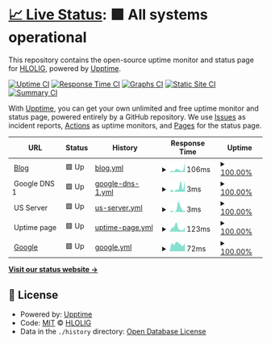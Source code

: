 # [📈 Live Status](https://uptime.hloli.pw): <!--live status--> **🟩 All systems operational**

This repository contains the open-source uptime monitor and status page for [HLOLIG](https://uptime.hloli.pw), powered by [Upptime](https://github.com/upptime/upptime).

[![Uptime CI](https://github.com/HLOLIG/upptime-v1.3/workflows/Uptime%20CI/badge.svg)](https://github.com/HLOLIG/upptime-v1.3/actions?query=workflow%3A%22Uptime+CI%22)
[![Response Time CI](https://github.com/HLOLIG/upptime-v1.3/workflows/Response%20Time%20CI/badge.svg)](https://github.com/HLOLIG/upptime-v1.3/actions?query=workflow%3A%22Response+Time+CI%22)
[![Graphs CI](https://github.com/HLOLIG/upptime-v1.3/workflows/Graphs%20CI/badge.svg)](https://github.com/HLOLIG/upptime-v1.3/actions?query=workflow%3A%22Graphs+CI%22)
[![Static Site CI](https://github.com/HLOLIG/upptime-v1.3/workflows/Static%20Site%20CI/badge.svg)](https://github.com/HLOLIG/upptime-v1.3/actions?query=workflow%3A%22Static+Site+CI%22)
[![Summary CI](https://github.com/HLOLIG/upptime-v1.3/workflows/Summary%20CI/badge.svg)](https://github.com/HLOLIG/upptime-v1.3/actions?query=workflow%3A%22Summary+CI%22)

With [Upptime](https://upptime.js.org), you can get your own unlimited and free uptime monitor and status page, powered entirely by a GitHub repository. We use [Issues](https://github.com/HLOLIG/upptime-v1.3/issues) as incident reports, [Actions](https://github.com/HLOLIG/upptime-v1.3/actions) as uptime monitors, and [Pages](https://uptime.hloli.pw) for the status page.

<!--start: status pages-->
<!-- This summary is generated by Upptime (https://github.com/upptime/upptime) -->
<!-- Do not edit this manually, your changes will be overwritten -->
<!-- prettier-ignore -->
| URL | Status | History | Response Time | Uptime |
| --- | ------ | ------- | ------------- | ------ |
| <img alt="" src="https://blog.hloli.pw/melody-favicon.ico" height="13"> [Blog](https://blog.hloli.pw) | 🟩 Up | [blog.yml](https://github.com/HLOLIG/upptime-v1.3/commits/HEAD/history/blog.yml) | <details><summary><img alt="Response time graph" src="./graphs/blog/response-time-week.png" height="20"> 106ms</summary><br><a href="https://uptime.hloli.pw/history/blog"><img alt="Response time 177" src="https://img.shields.io/endpoint?url=https%3A%2F%2Fraw.githubusercontent.com%2FHLOLIG%2Fupptime-v1.3%2FHEAD%2Fapi%2Fblog%2Fresponse-time.json"></a><br><a href="https://uptime.hloli.pw/history/blog"><img alt="24-hour response time 54" src="https://img.shields.io/endpoint?url=https%3A%2F%2Fraw.githubusercontent.com%2FHLOLIG%2Fupptime-v1.3%2FHEAD%2Fapi%2Fblog%2Fresponse-time-day.json"></a><br><a href="https://uptime.hloli.pw/history/blog"><img alt="7-day response time 106" src="https://img.shields.io/endpoint?url=https%3A%2F%2Fraw.githubusercontent.com%2FHLOLIG%2Fupptime-v1.3%2FHEAD%2Fapi%2Fblog%2Fresponse-time-week.json"></a><br><a href="https://uptime.hloli.pw/history/blog"><img alt="30-day response time 146" src="https://img.shields.io/endpoint?url=https%3A%2F%2Fraw.githubusercontent.com%2FHLOLIG%2Fupptime-v1.3%2FHEAD%2Fapi%2Fblog%2Fresponse-time-month.json"></a><br><a href="https://uptime.hloli.pw/history/blog"><img alt="1-year response time 177" src="https://img.shields.io/endpoint?url=https%3A%2F%2Fraw.githubusercontent.com%2FHLOLIG%2Fupptime-v1.3%2FHEAD%2Fapi%2Fblog%2Fresponse-time-year.json"></a></details> | <details><summary><a href="https://uptime.hloli.pw/history/blog">100.00%</a></summary><a href="https://uptime.hloli.pw/history/blog"><img alt="All-time uptime 100.00%" src="https://img.shields.io/endpoint?url=https%3A%2F%2Fraw.githubusercontent.com%2FHLOLIG%2Fupptime-v1.3%2FHEAD%2Fapi%2Fblog%2Fuptime.json"></a><br><a href="https://uptime.hloli.pw/history/blog"><img alt="24-hour uptime 100.00%" src="https://img.shields.io/endpoint?url=https%3A%2F%2Fraw.githubusercontent.com%2FHLOLIG%2Fupptime-v1.3%2FHEAD%2Fapi%2Fblog%2Fuptime-day.json"></a><br><a href="https://uptime.hloli.pw/history/blog"><img alt="7-day uptime 100.00%" src="https://img.shields.io/endpoint?url=https%3A%2F%2Fraw.githubusercontent.com%2FHLOLIG%2Fupptime-v1.3%2FHEAD%2Fapi%2Fblog%2Fuptime-week.json"></a><br><a href="https://uptime.hloli.pw/history/blog"><img alt="30-day uptime 100.00%" src="https://img.shields.io/endpoint?url=https%3A%2F%2Fraw.githubusercontent.com%2FHLOLIG%2Fupptime-v1.3%2FHEAD%2Fapi%2Fblog%2Fuptime-month.json"></a><br><a href="https://uptime.hloli.pw/history/blog"><img alt="1-year uptime 100.00%" src="https://img.shields.io/endpoint?url=https%3A%2F%2Fraw.githubusercontent.com%2FHLOLIG%2Fupptime-v1.3%2FHEAD%2Fapi%2Fblog%2Fuptime-year.json"></a></details>
| <img alt="" src="https://icons.duckduckgo.com/ip3/null.ico" height="13"> Google DNS 1 | 🟩 Up | [google-dns-1.yml](https://github.com/HLOLIG/upptime-v1.3/commits/HEAD/history/google-dns-1.yml) | <details><summary><img alt="Response time graph" src="./graphs/google-dns-1/response-time-week.png" height="20"> 3ms</summary><br><a href="https://uptime.hloli.pw/history/google-dns-1"><img alt="Response time 6" src="https://img.shields.io/endpoint?url=https%3A%2F%2Fraw.githubusercontent.com%2FHLOLIG%2Fupptime-v1.3%2FHEAD%2Fapi%2Fgoogle-dns-1%2Fresponse-time.json"></a><br><a href="https://uptime.hloli.pw/history/google-dns-1"><img alt="24-hour response time 2" src="https://img.shields.io/endpoint?url=https%3A%2F%2Fraw.githubusercontent.com%2FHLOLIG%2Fupptime-v1.3%2FHEAD%2Fapi%2Fgoogle-dns-1%2Fresponse-time-day.json"></a><br><a href="https://uptime.hloli.pw/history/google-dns-1"><img alt="7-day response time 3" src="https://img.shields.io/endpoint?url=https%3A%2F%2Fraw.githubusercontent.com%2FHLOLIG%2Fupptime-v1.3%2FHEAD%2Fapi%2Fgoogle-dns-1%2Fresponse-time-week.json"></a><br><a href="https://uptime.hloli.pw/history/google-dns-1"><img alt="30-day response time 4" src="https://img.shields.io/endpoint?url=https%3A%2F%2Fraw.githubusercontent.com%2FHLOLIG%2Fupptime-v1.3%2FHEAD%2Fapi%2Fgoogle-dns-1%2Fresponse-time-month.json"></a><br><a href="https://uptime.hloli.pw/history/google-dns-1"><img alt="1-year response time 6" src="https://img.shields.io/endpoint?url=https%3A%2F%2Fraw.githubusercontent.com%2FHLOLIG%2Fupptime-v1.3%2FHEAD%2Fapi%2Fgoogle-dns-1%2Fresponse-time-year.json"></a></details> | <details><summary><a href="https://uptime.hloli.pw/history/google-dns-1">100.00%</a></summary><a href="https://uptime.hloli.pw/history/google-dns-1"><img alt="All-time uptime 99.34%" src="https://img.shields.io/endpoint?url=https%3A%2F%2Fraw.githubusercontent.com%2FHLOLIG%2Fupptime-v1.3%2FHEAD%2Fapi%2Fgoogle-dns-1%2Fuptime.json"></a><br><a href="https://uptime.hloli.pw/history/google-dns-1"><img alt="24-hour uptime 100.00%" src="https://img.shields.io/endpoint?url=https%3A%2F%2Fraw.githubusercontent.com%2FHLOLIG%2Fupptime-v1.3%2FHEAD%2Fapi%2Fgoogle-dns-1%2Fuptime-day.json"></a><br><a href="https://uptime.hloli.pw/history/google-dns-1"><img alt="7-day uptime 100.00%" src="https://img.shields.io/endpoint?url=https%3A%2F%2Fraw.githubusercontent.com%2FHLOLIG%2Fupptime-v1.3%2FHEAD%2Fapi%2Fgoogle-dns-1%2Fuptime-week.json"></a><br><a href="https://uptime.hloli.pw/history/google-dns-1"><img alt="30-day uptime 93.44%" src="https://img.shields.io/endpoint?url=https%3A%2F%2Fraw.githubusercontent.com%2FHLOLIG%2Fupptime-v1.3%2FHEAD%2Fapi%2Fgoogle-dns-1%2Fuptime-month.json"></a><br><a href="https://uptime.hloli.pw/history/google-dns-1"><img alt="1-year uptime 99.34%" src="https://img.shields.io/endpoint?url=https%3A%2F%2Fraw.githubusercontent.com%2FHLOLIG%2Fupptime-v1.3%2FHEAD%2Fapi%2Fgoogle-dns-1%2Fuptime-year.json"></a></details>
| <img alt="" src="https://icons.duckduckgo.com/ip3/null.ico" height="13"> US Server | 🟩 Up | [us-server.yml](https://github.com/HLOLIG/upptime-v1.3/commits/HEAD/history/us-server.yml) | <details><summary><img alt="Response time graph" src="./graphs/us-server/response-time-week.png" height="20"> 3ms</summary><br><a href="https://uptime.hloli.pw/history/us-server"><img alt="Response time 17" src="https://img.shields.io/endpoint?url=https%3A%2F%2Fraw.githubusercontent.com%2FHLOLIG%2Fupptime-v1.3%2FHEAD%2Fapi%2Fus-server%2Fresponse-time.json"></a><br><a href="https://uptime.hloli.pw/history/us-server"><img alt="24-hour response time 2" src="https://img.shields.io/endpoint?url=https%3A%2F%2Fraw.githubusercontent.com%2FHLOLIG%2Fupptime-v1.3%2FHEAD%2Fapi%2Fus-server%2Fresponse-time-day.json"></a><br><a href="https://uptime.hloli.pw/history/us-server"><img alt="7-day response time 3" src="https://img.shields.io/endpoint?url=https%3A%2F%2Fraw.githubusercontent.com%2FHLOLIG%2Fupptime-v1.3%2FHEAD%2Fapi%2Fus-server%2Fresponse-time-week.json"></a><br><a href="https://uptime.hloli.pw/history/us-server"><img alt="30-day response time 14" src="https://img.shields.io/endpoint?url=https%3A%2F%2Fraw.githubusercontent.com%2FHLOLIG%2Fupptime-v1.3%2FHEAD%2Fapi%2Fus-server%2Fresponse-time-month.json"></a><br><a href="https://uptime.hloli.pw/history/us-server"><img alt="1-year response time 17" src="https://img.shields.io/endpoint?url=https%3A%2F%2Fraw.githubusercontent.com%2FHLOLIG%2Fupptime-v1.3%2FHEAD%2Fapi%2Fus-server%2Fresponse-time-year.json"></a></details> | <details><summary><a href="https://uptime.hloli.pw/history/us-server">100.00%</a></summary><a href="https://uptime.hloli.pw/history/us-server"><img alt="All-time uptime 100.00%" src="https://img.shields.io/endpoint?url=https%3A%2F%2Fraw.githubusercontent.com%2FHLOLIG%2Fupptime-v1.3%2FHEAD%2Fapi%2Fus-server%2Fuptime.json"></a><br><a href="https://uptime.hloli.pw/history/us-server"><img alt="24-hour uptime 100.00%" src="https://img.shields.io/endpoint?url=https%3A%2F%2Fraw.githubusercontent.com%2FHLOLIG%2Fupptime-v1.3%2FHEAD%2Fapi%2Fus-server%2Fuptime-day.json"></a><br><a href="https://uptime.hloli.pw/history/us-server"><img alt="7-day uptime 100.00%" src="https://img.shields.io/endpoint?url=https%3A%2F%2Fraw.githubusercontent.com%2FHLOLIG%2Fupptime-v1.3%2FHEAD%2Fapi%2Fus-server%2Fuptime-week.json"></a><br><a href="https://uptime.hloli.pw/history/us-server"><img alt="30-day uptime 100.00%" src="https://img.shields.io/endpoint?url=https%3A%2F%2Fraw.githubusercontent.com%2FHLOLIG%2Fupptime-v1.3%2FHEAD%2Fapi%2Fus-server%2Fuptime-month.json"></a><br><a href="https://uptime.hloli.pw/history/us-server"><img alt="1-year uptime 100.00%" src="https://img.shields.io/endpoint?url=https%3A%2F%2Fraw.githubusercontent.com%2FHLOLIG%2Fupptime-v1.3%2FHEAD%2Fapi%2Fus-server%2Fuptime-year.json"></a></details>
| <img alt="" src="https://icons.duckduckgo.com/ip3/null.ico" height="13"> Uptime page | 🟩 Up | [uptime-page.yml](https://github.com/HLOLIG/upptime-v1.3/commits/HEAD/history/uptime-page.yml) | <details><summary><img alt="Response time graph" src="./graphs/uptime-page/response-time-week.png" height="20"> 123ms</summary><br><a href="https://uptime.hloli.pw/history/uptime-page"><img alt="Response time 143" src="https://img.shields.io/endpoint?url=https%3A%2F%2Fraw.githubusercontent.com%2FHLOLIG%2Fupptime-v1.3%2FHEAD%2Fapi%2Fuptime-page%2Fresponse-time.json"></a><br><a href="https://uptime.hloli.pw/history/uptime-page"><img alt="24-hour response time 44" src="https://img.shields.io/endpoint?url=https%3A%2F%2Fraw.githubusercontent.com%2FHLOLIG%2Fupptime-v1.3%2FHEAD%2Fapi%2Fuptime-page%2Fresponse-time-day.json"></a><br><a href="https://uptime.hloli.pw/history/uptime-page"><img alt="7-day response time 123" src="https://img.shields.io/endpoint?url=https%3A%2F%2Fraw.githubusercontent.com%2FHLOLIG%2Fupptime-v1.3%2FHEAD%2Fapi%2Fuptime-page%2Fresponse-time-week.json"></a><br><a href="https://uptime.hloli.pw/history/uptime-page"><img alt="30-day response time 130" src="https://img.shields.io/endpoint?url=https%3A%2F%2Fraw.githubusercontent.com%2FHLOLIG%2Fupptime-v1.3%2FHEAD%2Fapi%2Fuptime-page%2Fresponse-time-month.json"></a><br><a href="https://uptime.hloli.pw/history/uptime-page"><img alt="1-year response time 143" src="https://img.shields.io/endpoint?url=https%3A%2F%2Fraw.githubusercontent.com%2FHLOLIG%2Fupptime-v1.3%2FHEAD%2Fapi%2Fuptime-page%2Fresponse-time-year.json"></a></details> | <details><summary><a href="https://uptime.hloli.pw/history/uptime-page">100.00%</a></summary><a href="https://uptime.hloli.pw/history/uptime-page"><img alt="All-time uptime 100.00%" src="https://img.shields.io/endpoint?url=https%3A%2F%2Fraw.githubusercontent.com%2FHLOLIG%2Fupptime-v1.3%2FHEAD%2Fapi%2Fuptime-page%2Fuptime.json"></a><br><a href="https://uptime.hloli.pw/history/uptime-page"><img alt="24-hour uptime 100.00%" src="https://img.shields.io/endpoint?url=https%3A%2F%2Fraw.githubusercontent.com%2FHLOLIG%2Fupptime-v1.3%2FHEAD%2Fapi%2Fuptime-page%2Fuptime-day.json"></a><br><a href="https://uptime.hloli.pw/history/uptime-page"><img alt="7-day uptime 100.00%" src="https://img.shields.io/endpoint?url=https%3A%2F%2Fraw.githubusercontent.com%2FHLOLIG%2Fupptime-v1.3%2FHEAD%2Fapi%2Fuptime-page%2Fuptime-week.json"></a><br><a href="https://uptime.hloli.pw/history/uptime-page"><img alt="30-day uptime 100.00%" src="https://img.shields.io/endpoint?url=https%3A%2F%2Fraw.githubusercontent.com%2FHLOLIG%2Fupptime-v1.3%2FHEAD%2Fapi%2Fuptime-page%2Fuptime-month.json"></a><br><a href="https://uptime.hloli.pw/history/uptime-page"><img alt="1-year uptime 100.00%" src="https://img.shields.io/endpoint?url=https%3A%2F%2Fraw.githubusercontent.com%2FHLOLIG%2Fupptime-v1.3%2FHEAD%2Fapi%2Fuptime-page%2Fuptime-year.json"></a></details>
| <img alt="" src="https://www.google.com/favicon.ico" height="13"> [Google](https://www.google.com) | 🟩 Up | [google.yml](https://github.com/HLOLIG/upptime-v1.3/commits/HEAD/history/google.yml) | <details><summary><img alt="Response time graph" src="./graphs/google/response-time-week.png" height="20"> 72ms</summary><br><a href="https://uptime.hloli.pw/history/google"><img alt="Response time 115" src="https://img.shields.io/endpoint?url=https%3A%2F%2Fraw.githubusercontent.com%2FHLOLIG%2Fupptime-v1.3%2FHEAD%2Fapi%2Fgoogle%2Fresponse-time.json"></a><br><a href="https://uptime.hloli.pw/history/google"><img alt="24-hour response time 67" src="https://img.shields.io/endpoint?url=https%3A%2F%2Fraw.githubusercontent.com%2FHLOLIG%2Fupptime-v1.3%2FHEAD%2Fapi%2Fgoogle%2Fresponse-time-day.json"></a><br><a href="https://uptime.hloli.pw/history/google"><img alt="7-day response time 72" src="https://img.shields.io/endpoint?url=https%3A%2F%2Fraw.githubusercontent.com%2FHLOLIG%2Fupptime-v1.3%2FHEAD%2Fapi%2Fgoogle%2Fresponse-time-week.json"></a><br><a href="https://uptime.hloli.pw/history/google"><img alt="30-day response time 93" src="https://img.shields.io/endpoint?url=https%3A%2F%2Fraw.githubusercontent.com%2FHLOLIG%2Fupptime-v1.3%2FHEAD%2Fapi%2Fgoogle%2Fresponse-time-month.json"></a><br><a href="https://uptime.hloli.pw/history/google"><img alt="1-year response time 115" src="https://img.shields.io/endpoint?url=https%3A%2F%2Fraw.githubusercontent.com%2FHLOLIG%2Fupptime-v1.3%2FHEAD%2Fapi%2Fgoogle%2Fresponse-time-year.json"></a></details> | <details><summary><a href="https://uptime.hloli.pw/history/google">100.00%</a></summary><a href="https://uptime.hloli.pw/history/google"><img alt="All-time uptime 100.00%" src="https://img.shields.io/endpoint?url=https%3A%2F%2Fraw.githubusercontent.com%2FHLOLIG%2Fupptime-v1.3%2FHEAD%2Fapi%2Fgoogle%2Fuptime.json"></a><br><a href="https://uptime.hloli.pw/history/google"><img alt="24-hour uptime 100.00%" src="https://img.shields.io/endpoint?url=https%3A%2F%2Fraw.githubusercontent.com%2FHLOLIG%2Fupptime-v1.3%2FHEAD%2Fapi%2Fgoogle%2Fuptime-day.json"></a><br><a href="https://uptime.hloli.pw/history/google"><img alt="7-day uptime 100.00%" src="https://img.shields.io/endpoint?url=https%3A%2F%2Fraw.githubusercontent.com%2FHLOLIG%2Fupptime-v1.3%2FHEAD%2Fapi%2Fgoogle%2Fuptime-week.json"></a><br><a href="https://uptime.hloli.pw/history/google"><img alt="30-day uptime 100.00%" src="https://img.shields.io/endpoint?url=https%3A%2F%2Fraw.githubusercontent.com%2FHLOLIG%2Fupptime-v1.3%2FHEAD%2Fapi%2Fgoogle%2Fuptime-month.json"></a><br><a href="https://uptime.hloli.pw/history/google"><img alt="1-year uptime 100.00%" src="https://img.shields.io/endpoint?url=https%3A%2F%2Fraw.githubusercontent.com%2FHLOLIG%2Fupptime-v1.3%2FHEAD%2Fapi%2Fgoogle%2Fuptime-year.json"></a></details>

<!--end: status pages-->

[**Visit our status website →**](https://uptime.hloli.pw)

## 📄 License

- Powered by: [Upptime](https://github.com/upptime/upptime)
- Code: [MIT](./LICENSE) © [HLOLIG](https://uptime.hloli.pw)
- Data in the `./history` directory: [Open Database License](https://opendatacommons.org/licenses/odbl/1-0/)
